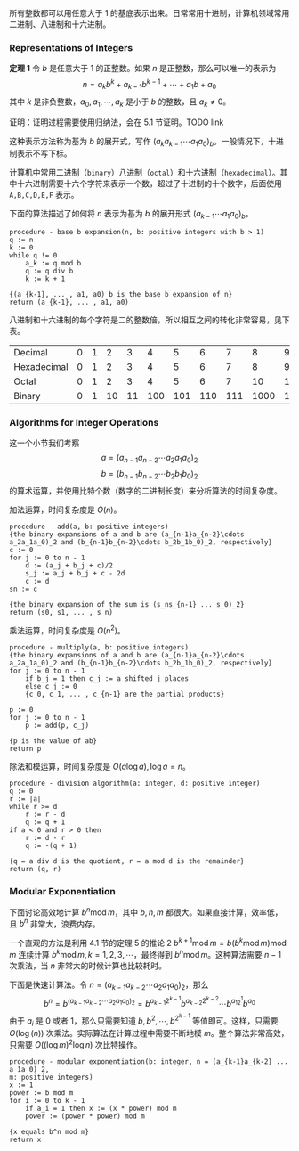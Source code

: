 所有整数都可以用任意大于 1 的基底表示出来。日常常用十进制，计算机领域常用二进制、八进制和十六进制。

### Representations of Integers
**定理 1**
令 $b$ 是任意大于 1 的正整数。如果 $n$ 是正整数，那么可以唯一的表示为
$$n=a_kb^k+a_{k-1}b^{k-1}+\cdots+a_1b+a_0$$
其中 $k$ 是非负整数，$a_0,a_1,\cdots,a_{k}$ 是小于 $b$ 的整数，且 $a_k\neq 0$。

证明：证明过程需要使用归纳法，会在 5.1 节证明。TODO  link

这种表示方法称为基为 $b$ 的展开式，写作 $(a_ka_{k-1}\cdots a_1a_0)_b$。一般情况下，十进制表示不写下标。

计算机中常用二进制（`binary`）八进制（`octal`）和十六进制（`hexadecimal`）。其中十六进制需要十六个字符来表示一个数，超过了十进制的十个数字，后面使用 `A,B,C,D,E,F` 表示。

下面的算法描述了如何将 $n$ 表示为基为 $b$ 的展开形式 $(a_{k-1}\cdots a_1a_0)_b$。

```
procedure - base b expansion(n, b: positive integers with b > 1)
q := n
k := 0
while q != 0
    a_k := q mod b
    q := q div b
    k := k + 1

{(a_{k-1}, ... , a1, a0)_b is the base b expansion of n}
return (a_{k-1}, ... , a1, a0)
```

八进制和十六进制的每个字符是二的整数倍，所以相互之间的转化非常容易，见下表。

|||||||||||||||||||
|--|--|--|--|--|--|--|--|--|--|--|--|--|--|--|--|--|--|
| Decimal | 0 | 1 | 2 | 3 | 4 | 5 | 6 | 7 | 8 | 9 | 10 | 11 | 12 | 13 | 14 | 15 |
| Hexadecimal | 0 | 1 | 2 | 3 | 4 | 5 | 6 | 7 | 8 | 9 | A | B | C | D | E | F |
| Octal | 0 | 1 | 2 | 3 | 4 | 5 | 6 | 7 | 10 | 11 | 12 | 13 | 14 | 15 | 16 | 17 |
| Binary | 0 | 1 | 10 | 11 | 100 | 101 | 110 | 111 | 1000 | 1001 | 1010 | 1011 | 1100 | 1101 | 1110 | 1111 |

###  Algorithms for Integer Operations
这一个小节我们考察
$$a=(a_{n-1}a_{n-2}\cdots a_2a_1a_0)_2$$
$$b=(b_{n-1}b_{n-2}\cdots b_2b_1b_0)_2$$
的算术运算，并使用比特个数（数字的二进制长度）来分析算法的时间复杂度。

加法运算，时间复杂度是 $O(n)$。
```
procedure - add(a, b: positive integers)
{the binary expansions of a and b are (a_{n-1}a_{n-2}\cdots a_2a_1a_0)_2 and (b_{n-1}b_{n-2}\cdots b_2b_1b_0)_2, respectively}
c := 0
for j := 0 to n - 1
    d := (a_j + b_j + c)∕2
    s_j := a_j + b_j + c - 2d
    c := d
sn := c

{the binary expansion of the sum is (s_ns_{n-1} ... s_0)_2}
return (s0, s1, ... , s_n) 
```

乘法运算，时间复杂度是 $O(n^2)$。
```
procedure - multiply(a, b: positive integers)
{the binary expansions of a and b are (a_{n-1}a_{n-2}\cdots a_2a_1a_0)_2 and (b_{n-1}b_{n-2}\cdots b_2b_1b_0)_2, respectively}
for j := 0 to n - 1
    if b_j = 1 then c_j := a shifted j places
    else c_j := 0
    {c_0, c_1, ... , c_{n-1} are the partial products}

p := 0
for j := 0 to n - 1
    p := add(p, c_j)

{p is the value of ab}
return p
```

除法和模运算，时间复杂度是 $O(q\log a), \log a=n$。
```
procedure - division algorithm(a: integer, d: positive integer)
q := 0
r := |a|
while r >= d
    r := r - d
    q := q + 1
if a < 0 and r > 0 then
    r := d - r
    q := -(q + 1)

{q = a div d is the quotient, r = a mod d is the remainder}
return (q, r)
```

### Modular Exponentiation
下面讨论高效地计算 $b^n\operatorname{mod}m$，其中 $b,n,m$ 都很大。如果直接计算，效率低，且 $b^n$ 非常大，浪费内存。

一个直观的方法是利用 4.1 节的定理 5 的推论 2 $b^{k+1}\operatorname{mod}m = b(b^k \operatorname{mod} m) \operatorname{mod} m$ 连续计算 $b^k\operatorname{mod}m,k=1,2,3,\cdots$，最终得到 $b^n\operatorname{mod}m$。这种算法需要 $n-1$ 次乘法，当 $n$ 非常大的时候计算也比较耗时。

下面是快速计算法。令 $n=(a_{k-1}a_{k-2}\cdots a_2a_1a_0)_2$，那么
$$b^n=b^{(a_{k-1}a_{k-2}\cdots a_2a_1a_0)_2}=b^{a_{k-1}2^{k-1}}b^{a_{k-2}2^{k-2}}\cdots b^{a_12^1}b^{a_0}$$
由于 $a_i$ 是 0 或者 1，那么只需要知道 $b,b^2,\cdots,b^{2^{k-1}}$ 等值即可。这样，只需要 $O(\log(n))$ 次乘法。实际算法在计算过程中需要不断地模 $m$。整个算法非常高效，只需要 $O((\log m)^2\log n)$ 次比特操作。

```
procedure - modular exponentiation(b: integer, n = (a_{k-1}a_{k-2} ... a_1a_0)_2,
m: positive integers)
x := 1
power := b mod m
for i := 0 to k - 1
    if a_i = 1 then x := (x * power) mod m
    power := (power * power) mod m

{x equals b^n mod m}
return x
```
